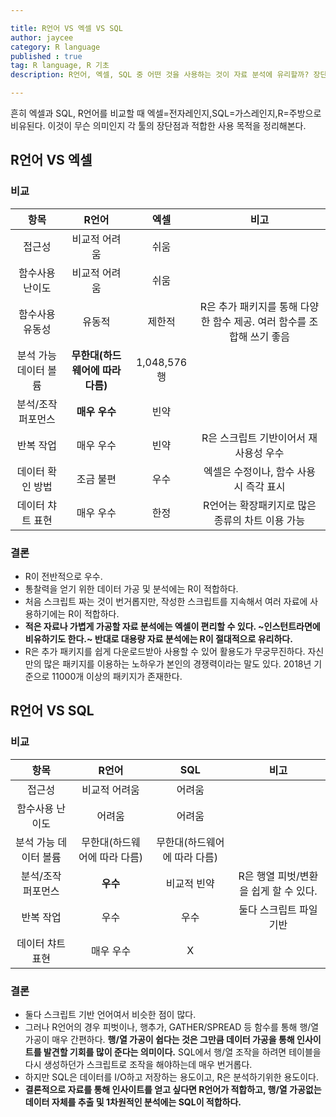 ```yaml
---

title: R언어 VS 엑셀 VS SQL
author: jaycee
category: R language
published : true
tag: R language, R 기초
description: R언어, 엑셀, SQL 중 어떤 것을 사용하는 것이 자료 분석에 유리할까? 장단점, 목적 정리.

---
```


흔히 엑셀과 SQL, R언어를 비교할 때 엑셀=전자레인지,SQL=가스레인지,R=주방으로 비유된다. 
이것이 무슨 의미인지 각 툴의 장단점과 적합한 사용 목적을 정리해본다.

## R언어 VS 엑셀
### 비교

항목 | R언어 | 엑셀 | 비고
:-----: | :-----: | :-----: | :-----:
접근성 | 비교적 어려움 | 쉬움 |
함수사용 난이도 | 비교적 어려움 | 쉬움
함수사용 유동성 | 유동적 | 제한적 | R은 추가 패키지를 통해 다양한 함수 제공. 여러 함수를 조합해 쓰기 좋음
분석 가능 데이터 볼륨 | **무한대(하드웨어에 따라 다름)** |  1,048,576행 |
분석/조작 퍼포먼스 | **매우 우수** | 빈약 |
반복 작업 | 매우 우수 | 빈약 | R은 스크립트 기반이어서 재사용성 우수
데이터 확인 방법 | 조금 불편 | 우수 | 엑셀은 수정이나, 함수 사용 시 즉각 표시
데이터 챠트 표현 | 매우 우수 | 한정 | R언어는 확장패키지로 많은 종류의 차트 이용 가능

### 결론
* R이 전반적으로 우수.
* 통찰력을 얻기 위한 데이터 가공 및 분석에는 R이 적합하다.
* 처음 스크립트 짜는 것이 번거롭지만, 작성한 스크립트를 지속해서 여러 자료에 사용하기에는 R이 적합하다.
* **적은 자료나 가볍게 가공할 자료 분석에는 엑셀이 편리할 수 있다. ~인스턴트라면에 비유하기도 한다.~ 반대로 대용량 자료 분석에는 R이 절대적으로 유리하다.**
* R은 추가 패키지를 쉽게 다운로드받아 사용할 수 있어 활용도가 무궁무진하다. 자신만의 많은 패키지를 이용하는 노하우가 본인의 경쟁력이라는 말도 있다. 2018년 기준으로 11000개 이상의 패키지가 존재한다.

## R언어 VS SQL
### 비교

항목 | R언어 | SQL | 비고
:-----: | :-----: | :-----: | :-----:
접근성 | 비교적 어려움 | 어려움 |
함수사용 난이도 | 어려움 | 어려움 |
분석 가능 데이터 볼륨 | 무한대(하드웨어에 따라 다름) | 무한대(하드웨어에 따라 다름) |
분석/조작 퍼포먼스 | **우수** | 비교적 빈약 | R은 행열 피벗/변환을 쉽게 할 수 있다.
반복 작업 | 우수 | 우수 | 둘다 스크립트 파일 기반
데이터 챠트 표현 | 매우 우수 | X |

### 결론
* 둘다 스크립트 기반 언어여서 비슷한 점이 많다.
* 그러나 R언어의 경우 피벗이나, 행추가, GATHER/SPREAD 등 함수를 통해 행/열 가공이 매우 간편하다. **행/열 가공이 쉽다는 것은 그만큼 데이터 가공을 통해 인사이트를 발견할 기회를 많이 준다는 의미이다.** SQL에서 행/열 조작을 하려면 테이블을 다시 생성하던가 스크립트로 조작을 해야하는데 매우 번거롭다.
* 하지만 SQL은 데이터를 I/O하고 저장하는 용도이고, R은 분석하기위한 용도이다.
* **결론적으로 자료를 통해 인사이트를 얻고 싶다면 R언어가 적합하고, 행/열 가공없는 데이터 자체를 추출 및 1차원적인 분석에는 SQL이 적합하다.**
